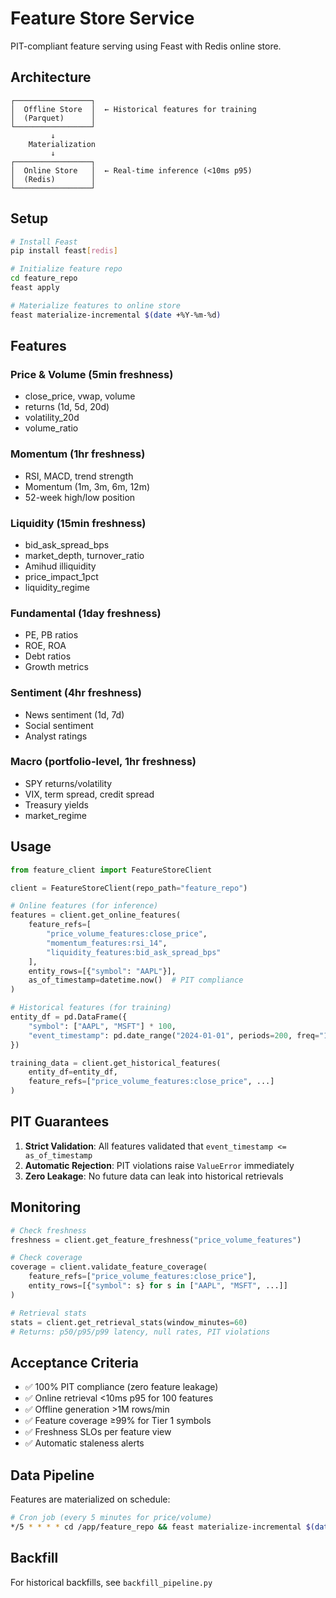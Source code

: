# Feature Store Service

PIT-compliant feature serving using Feast with Redis online store.

## Architecture

```
┌─────────────────┐
│  Offline Store  │  ← Historical features for training
│  (Parquet)      │
└─────────────────┘
         ↓
    Materialization
         ↓
┌─────────────────┐
│  Online Store   │  ← Real-time inference (<10ms p95)
│  (Redis)        │
└─────────────────┘
```

## Setup

```bash
# Install Feast
pip install feast[redis]

# Initialize feature repo
cd feature_repo
feast apply

# Materialize features to online store
feast materialize-incremental $(date +%Y-%m-%d)
```

## Features

### Price & Volume (5min freshness)
- close_price, vwap, volume
- returns (1d, 5d, 20d)
- volatility_20d
- volume_ratio

### Momentum (1hr freshness)
- RSI, MACD, trend strength
- Momentum (1m, 3m, 6m, 12m)
- 52-week high/low position

### Liquidity (15min freshness)
- bid_ask_spread_bps
- market_depth, turnover_ratio
- Amihud illiquidity
- price_impact_1pct
- liquidity_regime

### Fundamental (1day freshness)
- PE, PB ratios
- ROE, ROA
- Debt ratios
- Growth metrics

### Sentiment (4hr freshness)
- News sentiment (1d, 7d)
- Social sentiment
- Analyst ratings

### Macro (portfolio-level, 1hr freshness)
- SPY returns/volatility
- VIX, term spread, credit spread
- Treasury yields
- market_regime

## Usage

```python
from feature_client import FeatureStoreClient

client = FeatureStoreClient(repo_path="feature_repo")

# Online features (for inference)
features = client.get_online_features(
    feature_refs=[
        "price_volume_features:close_price",
        "momentum_features:rsi_14",
        "liquidity_features:bid_ask_spread_bps"
    ],
    entity_rows=[{"symbol": "AAPL"}],
    as_of_timestamp=datetime.now()  # PIT compliance
)

# Historical features (for training)
entity_df = pd.DataFrame({
    "symbol": ["AAPL", "MSFT"] * 100,
    "event_timestamp": pd.date_range("2024-01-01", periods=200, freq="1H")
})

training_data = client.get_historical_features(
    entity_df=entity_df,
    feature_refs=["price_volume_features:close_price", ...]
)
```

## PIT Guarantees

1. **Strict Validation**: All features validated that `event_timestamp <= as_of_timestamp`
2. **Automatic Rejection**: PIT violations raise `ValueError` immediately
3. **Zero Leakage**: No future data can leak into historical retrievals

## Monitoring

```python
# Check freshness
freshness = client.get_feature_freshness("price_volume_features")

# Check coverage
coverage = client.validate_feature_coverage(
    feature_refs=["price_volume_features:close_price"],
    entity_rows=[{"symbol": s} for s in ["AAPL", "MSFT", ...]]
)

# Retrieval stats
stats = client.get_retrieval_stats(window_minutes=60)
# Returns: p50/p95/p99 latency, null rates, PIT violations
```

## Acceptance Criteria

- ✅ 100% PIT compliance (zero feature leakage)
- ✅ Online retrieval <10ms p95 for 100 features
- ✅ Offline generation >1M rows/min
- ✅ Feature coverage ≥99% for Tier 1 symbols
- ✅ Freshness SLOs per feature view
- ✅ Automatic staleness alerts

## Data Pipeline

Features are materialized on schedule:

```bash
# Cron job (every 5 minutes for price/volume)
*/5 * * * * cd /app/feature_repo && feast materialize-incremental $(date +%Y-%m-%d)
```

## Backfill

For historical backfills, see `backfill_pipeline.py`
